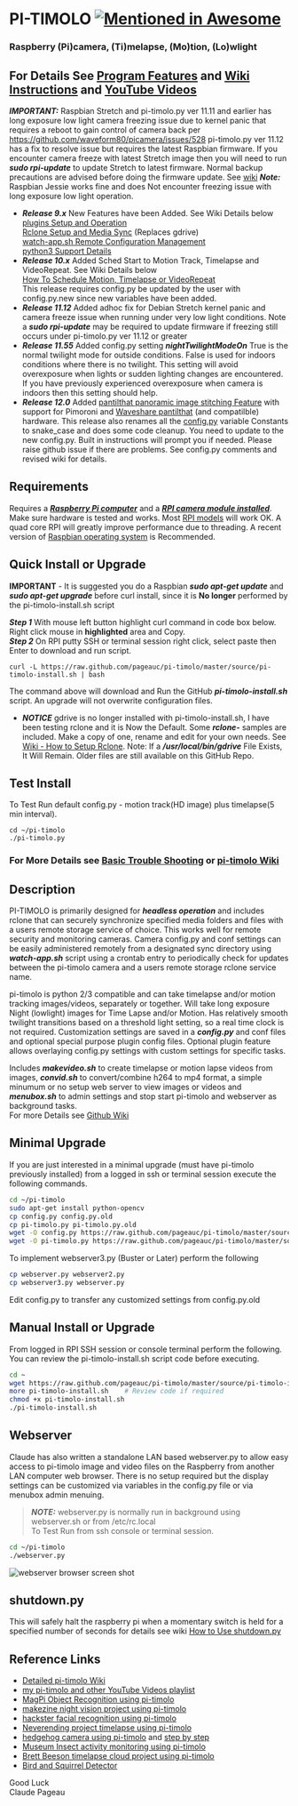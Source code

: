 # PI-TIMOLO [![Mentioned in Awesome <INSERT LIST NAME>](https://awesome.re/mentioned-badge.svg)](https://github.com/thibmaek/awesome-raspberry-pi)
### Raspberry (Pi)camera, (Ti)melapse, (Mo)tion, (Lo)wlight
## For Details See [Program Features](https://github.com/pageauc/pi-timolo/wiki/Introduction#program-features) and [Wiki Instructions](https://github.com/pageauc/pi-timolo/wiki) and [YouTube Videos](https://www.youtube.com/playlist?list=PLLXJw_uJtQLa11A4qjVpn2D2T0pgfaSG0)

***IMPORTANT:*** Raspbian Stretch and pi-timolo.py ver 11.11 and earlier has long exposure low light
camera freezing issue due to kernel panic that requires a reboot to gain
control of camera back per https://github.com/waveform80/picamera/issues/528
pi-timolo.py ver 11.12 has a fix to resolve issue but
requires the latest Raspbian firmware. If you encounter camera freeze with latest Stretch image then
you will need to run ***sudo rpi-update*** to update Stretch to latest firmware.  Normal
backup precautions are advised before doing the firmware update.  See [wiki](https://github.com/pageauc/pi-timolo/wiki/Basic-Trouble-Shooting#raspbian-stretch-kernel-panic-and-camera-freeze)
***Note:*** Raspbian Jessie works fine and does Not encounter freezing issue with long exposure low light operation.

* ***Release 9.x*** New Features have been Added. See Wiki Details below  
 [plugins Setup and Operation](https://github.com/pageauc/pi-timolo/wiki/How-to-Use-Plugins)  
 [Rclone Setup and Media Sync](https://github.com/pageauc/pi-timolo/wiki/How-to-Setup-rclone) (Replaces gdrive)  
 [watch-app.sh Remote Configuration Management](https://github.com/pageauc/pi-timolo/wiki/How-to-Setup-config.py-Remote-Configuration)  
 [python3 Support Details](https://github.com/pageauc/pi-timolo/wiki/Prerequisites#python-3-support)  
* ***Release 10.x*** Added Sched Start to Motion Track, Timelapse and VideoRepeat. See Wiki Details below  
 [How To Schedule Motion, Timelapse or VideoRepeat](https://github.com/pageauc/pi-timolo/wiki/How-to-Schedule-Motion,-Timelapse-or-VideoRepeat)  
 This release requires config.py be updated by the user with config.py.new since new variables have been added.
* ***Release 11.12*** Added adhoc fix for Debian Stretch kernel panic and camera freeze issue when running
 under very low light conditions.  Note a ***sudo rpi-update*** may be required to update firmware if freezing
 still occurs under pi-timolo.py ver 11.12 or greater
* ***Release 11.55*** Added config.py setting ***nightTwilightModeOn***  True is the normal twilight mode for outside conditions.
False is used for indoors conditions where there is no twilight.  This setting will avoid overexposure when lights
or sudden lighting changes are encountered.  If you have previously experienced overexposure when camera is indoors then
this setting should help.
* ***Release 12.0*** Added [pantilthat panoramic image stitching Feature](https://github.com/pageauc/pi-timolo/wiki/Panoramic-Images-Stitching-Feature)
with support for Pimoroni and [Waveshare pantilthat](https://github.com/pageauc/waveshare.pantilthat) (and compatilble) hardware.
This release also renames all the [config.py](https://github.com/pageauc/pi-timolo/blob/master/source/config.py) variable Constants to snake_case and does some code cleanup.  You need to update to
the new config.py.  Built in instructions will prompt you if needed.  Please raise github issue if there are
problems. See config.py comments and revised wiki for details.

## Requirements
Requires a [***Raspberry Pi computer***](https://www.raspberrypi.org/documentation/setup/) and a
[***RPI camera module installed***](https://www.raspberrypi.org/documentation/usage/camera/).
Make sure hardware is tested and works. Most [RPI models](https://www.raspberrypi.org/products/) will work OK.
A quad core RPI will greatly improve performance due to threading. A recent version of
[Raspbian operating system](https://www.raspberrypi.org/downloads/raspbian/) is Recommended.

## Quick Install or Upgrade
**IMPORTANT** - It is suggested you do a Raspbian ***sudo apt-get update*** and ***sudo apt-get upgrade***
before curl install, since it is **No longer** performed by the pi-timolo-install.sh script

***Step 1*** With mouse left button highlight curl command in code box below. Right click mouse in **highlighted** area and Copy.  
***Step 2*** On RPI putty SSH or terminal session right click, select paste then Enter to download and run script.  

    curl -L https://raw.github.com/pageauc/pi-timolo/master/source/pi-timolo-install.sh | bash

The command above will download and Run the GitHub ***pi-timolo-install.sh*** script.
An upgrade will not overwrite configuration files.  

* ***NOTICE*** gdrive is no longer installed with pi-timolo-install.sh, I have been testing
rclone and it is Now the Default. Some ***rclone-*** samples are included. Make a copy of one, rename and edit for
your own needs.  See [Wiki - How to Setup Rclone](https://github.com/pageauc/pi-timolo/wiki/How-to-Setup-rclone).
Note: If a ***/usr/local/bin/gdrive*** File Exists, It Will Remain. Older files are still available on this GitHub Repo.  

## Test Install
To Test Run default config.py - motion track(HD image) plus timelapse(5 min interval).

    cd ~/pi-timolo
    ./pi-timolo.py

### For More Details see [Basic Trouble Shooting](https://github.com/pageauc/pi-timolo/wiki/Basic-Trouble-Shooting) or [pi-timolo Wiki](https://github.com/pageauc/pi-timolo/wiki)

## Description
PI-TIMOLO is primarily designed for ***headless operation*** and includes rclone that
can securely synchronize specified media folders and files with a users remote storage service of choice. This works well for remote security and monitoring
cameras. Camera config.py and conf settings can be easily administered remotely from a designated sync directory using ***watch-app.sh***
script using a crontab entry to periodically check for updates between the pi-timolo camera and a users remote storage rclone service name.

pi-timolo is python 2/3 compatible and can take timelapse and/or motion tracking images/videos, separately or together. Will take
long exposure Night (lowlight) images for Time Lapse and/or Motion. Has relatively smooth twilight transitions based on a threshold light
setting, so a real time clock is not required. Customization settings are saved in a ***config.py*** and conf files and optional special
purpose plugin config files. Optional plugin feature allows overlaying config.py settings with custom settings for specific tasks.  

Includes ***makevideo.sh*** to create timelapse or motion lapse videos from images, ***convid.sh*** to convert/combine
h264 to mp4 format, a simple minumum or no setup web server to view images or videos and ***menubox.sh***
to admin settings and stop start pi-timolo and webserver as background tasks.  
For more Details see [Github Wiki](https://github.com/pageauc/pi-timolo/wiki)

## Minimal Upgrade
If you are just interested in a minimal upgrade (must have pi-timolo previously installed)
from a logged in ssh or terminal session execute the following commands.

```bash
cd ~/pi-timolo
sudo apt-get install python-opencv
cp config.py config.py.old
cp pi-timolo.py pi-timolo.py.old
wget -O config.py https://raw.github.com/pageauc/pi-timolo/master/source/config.py
wget -O pi-timolo.py https://raw.github.com/pageauc/pi-timolo/master/source/pi-timolo.py
```

To implement webserver3.py (Buster or Later) perform the following
```bash
cp webserver.py webserver2.py
cp webserver3.py webserver.py
```
Edit config.py to transfer any customized settings from config.py.old

## Manual Install or Upgrade
From logged in RPI SSH session or console terminal perform the following. You can review
the pi-timolo-install.sh script code before executing.

```bash
cd ~
wget https://raw.github.com/pageauc/pi-timolo/master/source/pi-timolo-install.sh
more pi-timolo-install.sh    # Review code if required
chmod +x pi-timolo-install.sh
./pi-timolo-install.sh
```
## Webserver
Claude has also written a standalone LAN based webserver.py to allow easy access to pi-timolo image and video files
on the Raspberry from another LAN computer web browser.  There is no setup required but the display
settings can be customized via variables in the config.py file or via menubox admin menuing.  
>***NOTE:*** webserver.py is normally run in background using webserver.sh or from /etc/rc.local  
To Test Run from ssh console or terminal session.

```bash
cd ~/pi-timolo
./webserver.py
```

![webserver browser screen shot](webserver.jpg)

## shutdown.py
This will safely halt the raspberry pi when a momentary switch is held for a specified number of seconds
for details see wiki [How to Use shutdown.py](https://github.com/pageauc/pi-timolo/wiki/How-to-use-shutdown.py)

## Reference Links
- [Detailed pi-timolo Wiki](https://github.com/pageauc/pi-timolo/wiki)
- [my pi-timolo and other YouTube Videos playlist](https://www.youtube.com/playlist?list=PLLXJw_uJtQLa11A4qjVpn2D2T0pgfaSG0)
- [MagPi Object Recognition using pi-timolo](https://magpi.raspberrypi.org/articles/wildlife-camera-object-recognition)
- [makezine night vision project using pi-timolo](https://makezine.com/2016/05/26/spy-on-garden-critters-with-raspberry-pi-powered-night-vision/)
- [hackster facial recognition using pi-timolo](https://www.hackster.io/gr1m/raspberry-pi-facial-recognition-16e34e)
- [Neverending project timelapse using pi-timolo](https://www.theneverendingprojectslist.com/raspberrypiprojects/timelapse/)
- [hedgehog camera using pi-timolo](http://www.sconemad.com/blog/hedgeycam/) and [step by step](https://oraclefrontovik.com/2016/08/28/a-step-by-step-guide-to-building-a-raspberry-pi-hedgehog-camera/)
- [Museum Insect activity monitoring using pi-timolo](https://www.vam.ac.uk/blog/caring-for-our-collections/making-a-simple-insect-activity-monitor-using-a-raspberry-pi)
- [Brett Beeson timelapse cloud project using pi-timolo](https://brettbeeson.com.au/timelapse-cloud/)
- [Bird and Squirrel Detector](https://magpi.raspberrypi.org/articles/ml-based-bird-and-squirrel-detector)

Good Luck  
Claude Pageau
